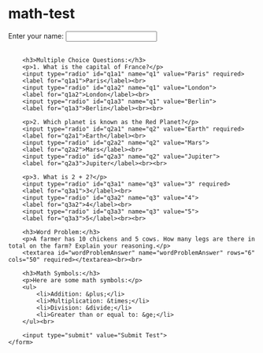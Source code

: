 # math-test
<!-- Start of Test -->
<!DOCTYPE html>
<html lang="en">
<head>
    <meta charset="UTF-8">
    <meta name="viewport" content="width=device-width, initial-scale=1.0">
    <title>User Assessment</title>
</head>
<body>
    <form action="#" method="post">
        <label for="userName">Enter your name:</label>
        <input type="text" id="userName" name="userName" required><br><br>

        <h3>Multiple Choice Questions:</h3>
        <p>1. What is the capital of France?</p>
        <input type="radio" id="q1a1" name="q1" value="Paris" required>
        <label for="q1a1">Paris</label><br>
        <input type="radio" id="q1a2" name="q1" value="London">
        <label for="q1a2">London</label><br>
        <input type="radio" id="q1a3" name="q1" value="Berlin">
        <label for="q1a3">Berlin</label><br><br>

        <p>2. Which planet is known as the Red Planet?</p>
        <input type="radio" id="q2a1" name="q2" value="Earth" required>
        <label for="q2a1">Earth</label><br>
        <input type="radio" id="q2a2" name="q2" value="Mars">
        <label for="q2a2">Mars</label><br>
        <input type="radio" id="q2a3" name="q2" value="Jupiter">
        <label for="q2a3">Jupiter</label><br><br>

        <p>3. What is 2 + 2?</p>
        <input type="radio" id="q3a1" name="q3" value="3" required>
        <label for="q3a1">3</label><br>
        <input type="radio" id="q3a2" name="q3" value="4">
        <label for="q3a2">4</label><br>
        <input type="radio" id="q3a3" name="q3" value="5">
        <label for="q3a3">5</label><br><br>

        <h3>Word Problem:</h3>
        <p>A farmer has 10 chickens and 5 cows. How many legs are there in total on the farm? Explain your reasoning.</p>
        <textarea id="wordProblemAnswer" name="wordProblemAnswer" rows="6" cols="50" required></textarea><br><br>

        <h3>Math Symbols:</h3>
        <p>Here are some math symbols:</p>
        <ul>
            <li>Addition: &plus;</li>
            <li>Multiplication: &times;</li>
            <li>Division: &divide;</li>
            <li>Greater than or equal to: &ge;</li>
        </ul><br>

        <input type="submit" value="Submit Test">
    </form>
</body>
</html>
<!-- End of Test -->
